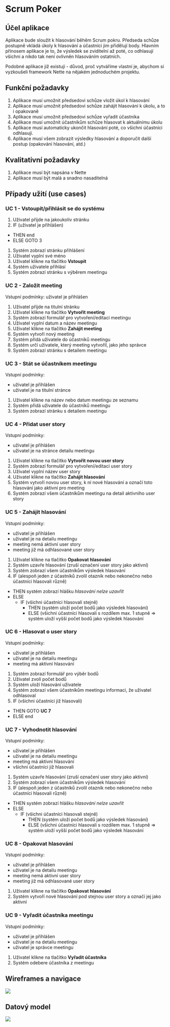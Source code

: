 # Scrum Poker

## Účel aplikace

Aplikace bude sloužit k hlasování běhěm Scrum pokru. Předseda schůze postupně vkládá úkoly k hlasování a účastníci jim přidělují body. Hlavním přínosem aplikace je to, že výsledek se zviditelní až poté, co odhlasují všichni a nikdo tak není ovlivněn hlasováním ostatních.

Podobné aplikace již existují - důvod, proč vytváříme vlastní je, abychom si vyzkoušeli framework Nette na nějakém jednoduchém projektu.

## Funkční požadavky

1. Aplikace musí umožnit předsedovi schůze vložit úkol k hlasování
1. Aplikace musí umožnit předsedovi schůze zahájit hlasování k úkolu, a to i opakovaně
1. Aplikace musí umožnit předsedovi schůze vyřadit účastníka
1. Aplikace musí umožnit účastníkům schůze hlasovat k aktuálnímu úkolu
1. Aplikace musí automaticky ukončit hlasování poté, co všichni účastníci odhlasují.
1. Aplikace musí všem zobrazit výsledky hlasování a doporučit další postup (opakování hlasování, atd.)

## Kvalitativní požadavky

1. Aplikace musí být napsána v Nette
1. Aplikace musí být malá a snadno nasaditelná

## Případy užití (use cases)

### UC 1 - Vstoupit/přihlásit se do systému

1. Uživatel přijde na jakoukoliv stránku
1. IF (uživatel je přihlášen)
 - THEN end
 - ELSE GOTO 3
1. Systém zobrazí stránku přihlášení
1. Uživatel vyplní své méno
1. Uživatel klikne na tlačítko **Vstoupit**
1. Systém uživatele přihlásí
1. Systém zobrazí stránku s výběrem meetingu

### UC 2 - Založit meeting

Vstupní podmínky: uživatel je přihlášen

1. Uživatel přijde na titulní stránku
1. Uživatel klikne na tlačítko **Vytvořit meeting**
1. Systém zobrazí formulář pro vytvoření/editaci meetingu
1. Uživatel vyplní datum a název meetingu
1. Uživatel klikne na tlačítko **Zahájit meeting**
1. Systém vytvoří nový meeting
1. Systém přidá uživatele do účastníků meetingu 
1. Systém určí uživatele, který meeting vytvořil, jako jeho správce
1. Systém zobrazí stránku s detailem meetingu

### UC 3 - Stát se účastníkem meetingu

Vstupní podmínky: 
- uživatel je přihlášen
- uživatel je na titulní stránce

1. Uživatel klikne na název nebo datum meetingu ze seznamu
1. Systém přidá uživatele do účastníků meetingu 
1. Systém zobrazí stránku s detailem meetingu

### UC 4 - Přidat user story

Vstupní podmínky:
- uživatel je přihlášen
- uživatel je na stránce detailu meetingu

1. Uživatel klikne na tlačítko **Vytvořit novou user story**
1. Systém zobrazí formulář pro vytvoření/editaci user story
1. Uživatel vyplní název user story
1. Uživatel klikne na tlačítko **Zahájit hlasování**
1. Systém vytvoří novou user story, k ní nové hlasování a označí toto hlasování jako aktivní pro meeting
1. Systém zobrazí všem účastníkům meetingu na detail aktivního user story

### UC 5 - Zahájit hlasování

Vstupní podmínky: 
- uživatel je přihlášen
- uživatel je na detailu meetingu
- meeting nemá aktivní user story
- meeting již má odhlasované user story

1. Uživatel klikne na tlačítko **Opakovat hlasování**
1. Systém uzavře hlasování (zruší označení user story jako aktivní)
1. Systém zobrazí všem účastníkům výsledek hlasování
1. IF (alespoň jeden z účastníků zvolil otazník nebo nekonečno nebo účastníci hlasovali různě)
 - THEN systém zobrazí hlášku *hlasování nelze uzavřít*
 - ELSE
    - IF (všichni účastníci hlasovali stejně)
      - THEN (systém uloží počet bodů jako výsledek hlasování)
      - ELSE (všichni účastníci hlasovali s rozdílem max. 1 stupně => systém uloží vyšší počet bodů jako výsledek hlasování

### UC 6 - Hlasovat o user story

Vstupní podmínky: 
- uživatel je přihlášen
- uživatel je na detailu meetingu
- meeting má aktivní hlasování

1. Systém zobrazí formulář pro výběr bodů
1. Uživatel zvolí počet bodů
1. Systém uloží hlasování uživatele
1. Systém zobrazí všem účastníkům meetingu informaci, že uživatel odhlasoval
1. IF (všichni účastníci již hlasovali)
 - THEN GOTO **UC 7**
 - ELSE end

### UC 7 - Vyhodnotit hlasování

Vstupní podmínky: 
- uživatel je přihlášen
- uživatel je na detailu meetingu
- meeting má aktivní hlasování
- všichni účastníci již hlasovali

1. Systém uzavře hlasování (zruší označení user story jako aktivní)
1. Systém zobrazí všem účastníkům výsledek hlasování
1. IF (alespoň jeden z účastníků zvolil otazník nebo nekonečno nebo účastníci hlasovali různě)
 - THEN systém zobrazí hlášku *hlasování nelze uzavřít*
 - ELSE
    - IF (všichni účastníci hlasovali stejně)
      - THEN (systém uloží počet bodů jako výsledek hlasování)
      - ELSE (všichni účastníci hlasovali s rozdílem max. 1 stupně => systém uloží vyšší počet bodů jako výsledek hlasování

### UC 8 - Opakovat hlasování

Vstupní podmínky: 
- uživatel je přihlášen
- uživatel je na detailu meetingu
- meeting nemá aktivní user story
- meeting již má odhlasované user story

1. Uživatel klikne na tlačítko **Opakovat hlasování**
1. Systém vytvoří nové hlasování pod stejnou user story a označí jej jako aktivní

### UC 9 - Vyřadit účastníka meetingu

Vstupní podmínky: 
- uživatel je přihlášen
- uživatel je na detailu meetingu
- uživatel je správce meetingu

1. Uživatel klikne na tlačítko **Vyřadit účastníka**
1. Systém odebere účastníka z meetingu

## Wireframes a navigace

![](Wireframes.svg)

## Datový model

![](UML.svg)